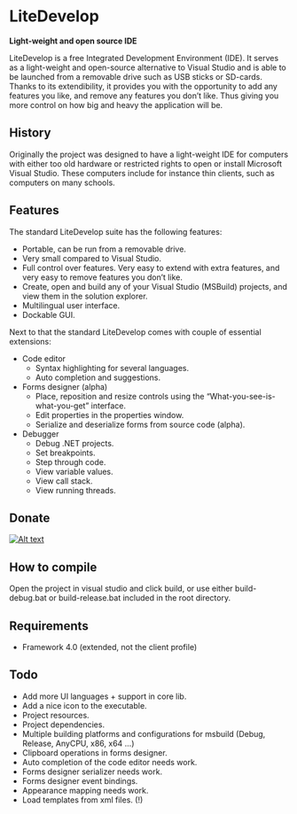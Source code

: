 LiteDevelop
==
**Light-weight and open source IDE**

LiteDevelop is a free Integrated Development Environment (IDE). It serves as a light-weight and open-source alternative to Visual Studio and is able to be launched from a removable drive such as USB sticks or SD-cards. Thanks to its extendibility, it provides you with the opportunity to add any features you like, and remove any features you don’t like. Thus giving you more control on how big and heavy the application will be. 

History
--
Originally the project was designed to have a light-weight IDE for computers with either too old hardware or restricted rights to open or install Microsoft Visual Studio. These computers include for instance thin clients, such as computers on many schools.

Features
--
The standard LiteDevelop suite has the following features:
-   Portable, can be run from a removable drive.
-    Very small compared to Visual Studio.
-	Full control over features. Very easy to extend with extra features, and very easy to remove features you don’t like. 
-	Create, open and build any of your Visual Studio (MSBuild) projects, and view them in the solution explorer.
-	Multilingual user interface.
-	Dockable GUI. 

Next to that the standard LiteDevelop comes with couple of essential extensions:
-	Code editor
    -	Syntax highlighting for several languages.
    -	Auto completion and suggestions.
-	Forms designer (alpha)
    -	Place, reposition and resize controls using the “What-you-see-is-what-you-get” interface.
    -	Edit properties in the properties window.
    -	Serialize and deserialize forms from source code (alpha). 
-   Debugger
    -   Debug .NET projects.
    -   Set breakpoints.
    -   Step through code.
    -   View variable values.
    -   View call stack.
    -   View running threads.

Donate
--

[![Alt text](http://puu.sh/7I7aC.gif "Please donate! :D")](https://www.paypal.com/cgi-bin/webscr?cmd=_s-xclick&hosted_button_id=HAEW49Q5VY2YC)


How to compile
--
Open the project in visual studio and click build, or use either build-debug.bat or build-release.bat included in the root directory.

Requirements
--
-    Framework 4.0 (extended, not the client profile)

Todo
--
-   Add more UI languages + support in core lib.
-   Add a nice icon to the executable.
-	Project resources.
-	Project dependencies.
-   Multiple building platforms and configurations for msbuild (Debug, Release, AnyCPU, x86, x64 ...)
-	Clipboard operations in forms designer.
-	Auto completion of the code editor needs work.
-   Forms designer serializer needs work.
-	Forms designer event bindings.
-   Appearance mapping needs work.
-	Load templates from xml files. (!)
